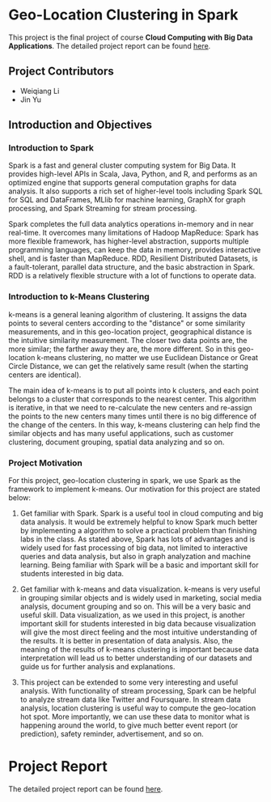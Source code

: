 # Geo-Location Clustering in Spark

This project is the final project of course **Cloud Computing with Big Data Applications**. The detailed project report can be found [here](https://github.com/bambrow/geo-location-clustering/blob/master/project_report_github.pdf).

## Project Contributors
- Weiqiang Li
- Jin Yu

## Introduction and Objectives
### Introduction to Spark
Spark is a fast and general cluster computing system for Big Data. It provides high-level APIs in Scala, Java, Python, and R, and performs as an optimized engine that supports general computation graphs for data analysis. It also supports a rich set of higher-level tools including Spark SQL for SQL and DataFrames, MLlib for machine learning, GraphX for graph processing, and Spark Streaming for stream processing.

Spark completes the full data analytics operations in-memory and in near real-time. It overcomes many limitations of Hadoop MapReduce: Spark has more flexible framework, has higher-level abstraction, supports multiple programming languages, can keep the data in memory, provides interactive shell, and is faster than MapReduce. RDD, Resilient Distributed Datasets, is a fault-tolerant, parallel data structure, and the basic abstraction in Spark. RDD is a relatively flexible structure with a lot of functions to operate data.

### Introduction to k-Means Clustering
k-means is a general leaning algorithm of clustering. It assigns the data points to several centers according to the "distance" or some similarity measurements, and in this geo-location project, geographical distance is the intuitive similarity measurement. The closer two data points are, the more similar; the farther away they are, the more different. So in this geo-location k-means clustering, no matter we use Euclidean Distance or Great Circle Distance, we can get the relatively same result (when the starting centers are identical).

The main idea of k-means is to put all points into k clusters, and each point belongs to a cluster that corresponds to the nearest center. This algorithm is iterative, in that we need to re-calculate the new centers and re-assign the points to the new centers many times until there is no big difference of the change of the centers. In this way, k-means clustering can help find the similar objects and has many useful applications, such as customer clustering, document grouping, spatial data analyzing and so on.

### Project Motivation
For this project, geo-location clustering in spark, we use Spark as the framework to implement k-means. Our motivation for this project are stated below:

1. Get familiar with Spark. Spark is a useful tool in cloud computing and big data analysis. It would be extremely helpful to know Spark much better by implementing a algorithm to solve a practical problem than finishing labs in the class. As stated above, Spark has lots of advantages and is widely used for fast processing of big data, not limited to interactive queries and data analysis, but also in graph analyzation and machine learning. Being familiar with Spark will be a basic and important skill for students interested in big data.

2. Get familiar with k-means and data visualization. k-means is very useful in grouping similar objects and is widely used in marketing, social media analysis, document grouping and so on. This will be a very basic and useful skill. Data visualization, as we used in this project, is another important skill for students interested in big data because visualization will give the most direct feeling and the most intuitive understanding of the results. It is better in presentation of data analysis. Also, the meaning of the results of k-means clustering is important because data interpretation will lead us to better understanding of our datasets and guide us for further analysis and explanations.

3. This project can be extended to some very interesting and useful analysis. With functionality of stream processing, Spark can be helpful to analyze stream data like Twitter and Foursquare. In stream data analysis, location clustering is useful way to compute the geo-location hot spot. More importantly, we can use these data to monitor what is happening around the world, to give much better event report (or prediction), safety reminder, advertisement, and so on.

# Project Report
The detailed project report can be found [here](https://github.com/bambrow/geo-location-clustering/blob/master/project_report_github.pdf).
